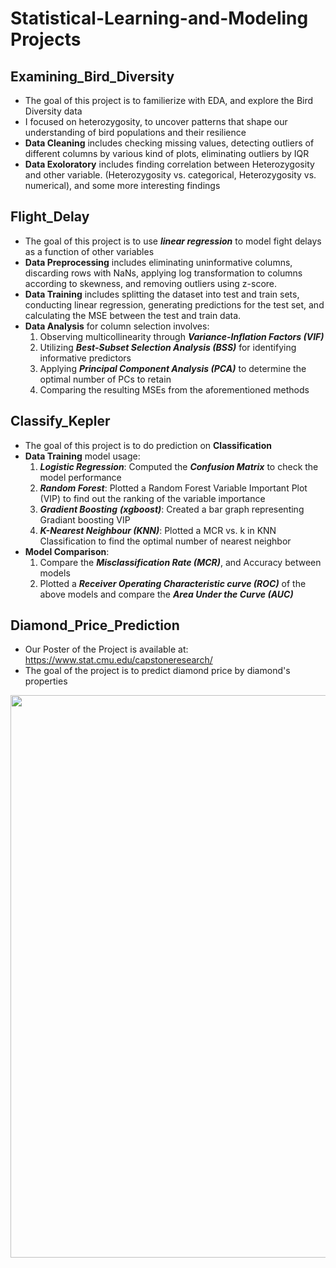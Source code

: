 # Statistical-Learning-and-Modeling Projects
## Examining_Bird_Diversity 
- The goal of this project is to familierize with EDA, and explore the Bird Diversity data
- I focused on heterozygosity, to uncover patterns that shape our understanding of bird populations and their resilience
- **Data Cleaning** includes checking missing values, detecting outliers of different columns by various kind of plots, eliminating outliers by IQR
- **Data Exoloratory** includes finding correlation between Heterozygosity and other variable. (Heterozygosity vs. categorical, Heterozygosity vs. numerical), and some more interesting findings

## Flight_Delay 
- The goal of this project is to use **_linear regression_** to model fight delays as a function of other variables 
- **Data Preprocessing** includes eliminating uninformative columns, discarding rows with NaNs, applying log transformation to columns according to skewness, and removing outliers using z-score.
- **Data Training** includes splitting the dataset into test and train sets, conducting linear regression, generating predictions for the test set, and calculating the MSE between the test and train data.
- **Data Analysis** for column selection involves:
  1. Observing multicollinearity through **_Variance-Inflation Factors (VIF)_**
  2. Utilizing **_Best-Subset Selection Analysis (BSS)_** for identifying informative predictors
  3. Applying **_Principal Component Analysis (PCA)_** to determine the optimal number of PCs to retain
  4. Comparing the resulting MSEs from the aforementioned methods
     
## Classify_Kepler 
- The goal of this project is to do prediction on **Classification**
- **Data Training** model usage:
  1. **_Logistic Regression_**: Computed the **_Confusion Matrix_** to check the model performance
  2. **_Random Forest_**: Plotted a Random Forest Variable Important Plot (VIP) to find out the ranking of the variable importance
  3. _**Gradient Boosting** **(xgboost)**_: Created a bar graph representing Gradiant boosting VIP
  4. **_K-Nearest Neighbour (KNN)_**: Plotted a MCR vs. k in KNN Classification to find the optimal number of nearest neighbor
- **Model Comparison**:
  1.  Compare the **_Misclassification Rate (MCR)_**, and Accuracy between models
  2.  Plotted a **_Receiver Operating Characteristic curve (ROC)_** of the above models and compare the **_Area Under the Curve (AUC)_**
  
## Diamond_Price_Prediction 
- Our Poster of the Project is available at: https://www.stat.cmu.edu/capstoneresearch/
- The goal of the project is to predict diamond price by diamond's properties
<img src="https://github.com/anzowu527/Statistical-Learning-and-Modeling/assets/77874807/1b0f65aa-9366-4255-8631-b56d2fcedeb5" width="900">


